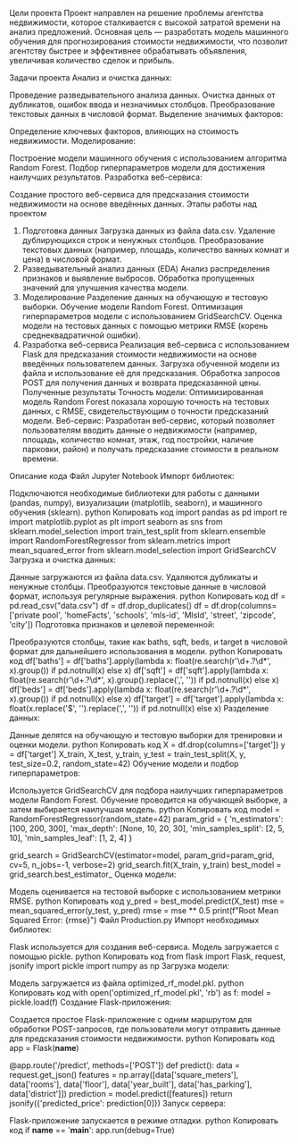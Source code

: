 Цели проекта
Проект направлен на решение проблемы агентства недвижимости, которое сталкивается с высокой затратой времени на анализ предложений. Основная цель — разработать модель машинного обучения для прогнозирования стоимости недвижимости, что позволит агентству быстрее и эффективнее обрабатывать объявления, увеличивая количество сделок и прибыль.

Задачи проекта
Анализ и очистка данных:

Проведение разведывательного анализа данных.
Очистка данных от дубликатов, ошибок ввода и незначимых столбцов.
Преобразование текстовых данных в числовой формат.
Выделение значимых факторов:

Определение ключевых факторов, влияющих на стоимость недвижимости.
Моделирование:

Построение модели машинного обучения с использованием алгоритма Random Forest.
Подбор гиперпараметров модели для достижения наилучших результатов.
Разработка веб-сервиса:

Создание простого веб-сервиса для предсказания стоимости недвижимости на основе введённых данных.
Этапы работы над проектом
1. Подготовка данных
Загрузка данных из файла data.csv.
Удаление дублирующихся строк и ненужных столбцов.
Преобразование текстовых данных (например, площадь, количество ванных комнат и цена) в числовой формат.
2. Разведывательный анализ данных (EDA)
Анализ распределения признаков и выявление выбросов.
Обработка пропущенных значений для улучшения качества модели.
3. Моделирование
Разделение данных на обучающую и тестовую выборки.
Обучение модели Random Forest.
Оптимизация гиперпараметров модели с использованием GridSearchCV.
Оценка модели на тестовых данных с помощью метрики RMSE (корень среднеквадратичной ошибки).
4. Разработка веб-сервиса
Реализация веб-сервиса с использованием Flask для предсказания стоимости недвижимости на основе введённых пользователем данных.
Загрузка обученной модели из файла и использование её для предсказания.
Обработка запросов POST для получения данных и возврата предсказанной цены.
Полученные результаты
Точность модели: Оптимизированная модель Random Forest показала хорошую точность на тестовых данных, с RMSE, свидетельствующим о точности предсказаний модели.
Веб-сервис: Разработан веб-сервис, который позволяет пользователям вводить данные о недвижимости (например, площадь, количество комнат, этаж, год постройки, наличие парковки, район) и получать предсказание стоимости в реальном времени.



Описание кода
Файл Jupyter Notebook
Импорт библиотек:

Подключаются необходимые библиотеки для работы с данными (pandas, numpy), визуализации (matplotlib, seaborn), и машинного обучения (sklearn).
python
Копировать код
import pandas as pd
import re
import matplotlib.pyplot as plt
import seaborn as sns
from sklearn.model_selection import train_test_split
from sklearn.ensemble import RandomForestRegressor
from sklearn.metrics import mean_squared_error
from sklearn.model_selection import GridSearchCV
Загрузка и очистка данных:

Данные загружаются из файла data.csv. Удаляются дубликаты и ненужные столбцы. Преобразуются текстовые данные в числовой формат, используя регулярные выражения.
python
Копировать код
df = pd.read_csv("data.csv")
df = df.drop_duplicates()
df = df.drop(columns=['private pool', 'homeFacts', 'schools', 'mls-id', 'MlsId', 'street', 'zipcode', 'city'])
Подготовка признаков и целевой переменной:

Преобразуются столбцы, такие как baths, sqft, beds, и target в числовой формат для дальнейшего использования в модели.
python
Копировать код
df['baths'] = df['baths'].apply(lambda x: float(re.search(r'\d+\.?\d*', x).group()) if pd.notnull(x) else x)
df['sqft'] = df['sqft'].apply(lambda x: float(re.search(r'\d+\.?\d*', x).group().replace(',', '')) if pd.notnull(x) else x)
df['beds'] = df['beds'].apply(lambda x: float(re.search(r'\d+\.?\d*', x).group()) if pd.notnull(x) else x)
df['target'] = df['target'].apply(lambda x: float(x.replace('$', '').replace(',', '')) if pd.notnull(x) else x)
Разделение данных:

Данные делятся на обучающую и тестовую выборки для тренировки и оценки модели.
python
Копировать код
X = df.drop(columns=['target'])
y = df['target']
X_train, X_test, y_train, y_test = train_test_split(X, y, test_size=0.2, random_state=42)
Обучение модели и подбор гиперпараметров:

Используется GridSearchCV для подбора наилучших гиперпараметров модели Random Forest. Обучение проводится на обучающей выборке, а затем выбирается наилучшая модель.
python
Копировать код
model = RandomForestRegressor(random_state=42)
param_grid = {
    'n_estimators': [100, 200, 300],
    'max_depth': [None, 10, 20, 30],
    'min_samples_split': [2, 5, 10],
    'min_samples_leaf': [1, 2, 4]
}

grid_search = GridSearchCV(estimator=model, param_grid=param_grid, cv=5, n_jobs=-1, verbose=2)
grid_search.fit(X_train, y_train)
best_model = grid_search.best_estimator_
Оценка модели:

Модель оценивается на тестовой выборке с использованием метрики RMSE.
python
Копировать код
y_pred = best_model.predict(X_test)
mse = mean_squared_error(y_test, y_pred)
rmse = mse ** 0.5
print(f"Root Mean Squared Error: {rmse}")
Файл Production.py
Импорт необходимых библиотек:

Flask используется для создания веб-сервиса. Модель загружается с помощью pickle.
python
Копировать код
from flask import Flask, request, jsonify
import pickle
import numpy as np
Загрузка модели:

Модель загружается из файла optimized_rf_model.pkl.
python
Копировать код
with open('optimized_rf_model.pkl', 'rb') as f:
    model = pickle.load(f)
Создание Flask-приложения:

Создается простое Flask-приложение с одним маршрутом для обработки POST-запросов, где пользователи могут отправить данные для предсказания стоимости недвижимости.
python
Копировать код
app = Flask(__name__)

@app.route('/predict', methods=['POST'])
def predict():
    data = request.get_json()
    features = np.array([data['square_meters'], data['rooms'], data['floor'], 
                         data['year_built'], data['has_parking'], data['district']])
    prediction = model.predict([features])
    return jsonify({'predicted_price': prediction[0]})
Запуск сервера:

Flask-приложение запускается в режиме отладки.
python
Копировать код
if __name__ == '__main__':
    app.run(debug=True)
